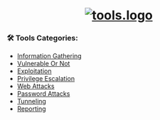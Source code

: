<h1 align="center">
  <br>
  <a href="https://github.com/smadi0x86/CSC-RedOps"><img src="https://thumbs.gfycat.com/ScratchyAlertBergerpicard-max-1mb.gif" alt="tools.logo"></a>
  <br>
  </h1>

### 🛠️ Tools Categories:

- [Information Gathering](https://github.com/smadi0x86/CSC-RedOps/tree/main/Start/0x1-Mindset)
- [Vulnerable Or Not](https://github.com/smadi0x86/CSC-RedOps/tree/main/Start/0x3-Tools/VulnerableOrNot)
- [Exploitation](https://github.com/smadi0x86/CSC-RedOps/tree/main/Start/0x3-Tools/Exploitation)
- [Privilege Escalation](https://github.com/smadi0x86/CSC-RedOps/tree/main/Start/0x3-Tools/PrivilegeEscalation)
- [Web Attacks](https://github.com/smadi0x86/CSC-RedOps/tree/main/Start/0x3-Tools/WebAttacks)
- [Password Attacks](https://github.com/smadi0x86/CSC-RedOps/tree/main/Start/0x3-Tools/PasswordAttacks)
- [Tunneling](https://github.com/smadi0x86/CSC-RedOps/tree/main/Start/0x3-Tools/Tunneling)
- [Reporting](https://github.com/smadi0x86/CSC-RedOps/tree/main/Start/0x3-Tools/Reporting)
